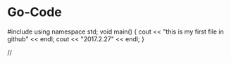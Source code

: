 # Go-Code
#include<iostream>
using namespace std;
void main()
{
    cout << "this is my first file in github" << endl;
    cout << "2017.2.27" << endl;
}

//
